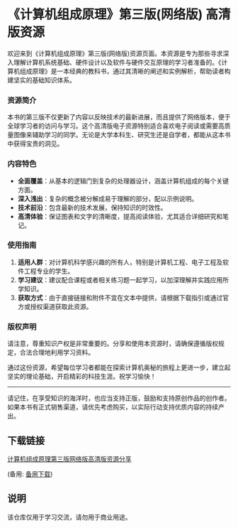 # 《计算机组成原理》第三版(网络版) 高清版资源

欢迎来到《计算机组成原理》第三版(网络版)资源页面。本资源是专为那些寻求深入理解计算机系统基础、硬件设计以及软件与硬件交互原理的学习者准备的。《计算机组成原理》是一本经典的教科书，通过其清晰的阐述和实例解析，帮助读者构建坚实的基础知识体系。

### 资源简介

本书的第三版不仅更新了内容以反映技术的最新进展，而且提供了网络版本，便于全球学习者的访问与学习。这个高清版电子资源特别适合喜欢电子阅读或需要高质量图像来辅助学习的同学。无论是大学本科生、研究生还是自学者，都能从这本书中获得宝贵的洞见。

### 内容特色

- **全面覆盖**：从基本的逻辑门到复杂的处理器设计，涵盖计算机组成的每个关键方面。
- **深入浅出**：复杂的概念被分解成易于理解的部分，配以示例说明。
- **技术前沿**：包含最新的技术发展，保持知识的时效性。
- **高清体验**：保证图表和文字的清晰度，提高阅读体验，尤其适合详细研究和笔记。

### 使用指南

1. **适用人群**：对计算机科学感兴趣的所有人，特别是计算机工程、电子工程及软件工程专业的学生。
2. **学习建议**：建议配合课程或者相关练习题一起学习，以加深理解并实践应用所学知识。
3. **获取方式**：由于直接链接和附件不宜在文本中提供，请根据下载指引或通过官方或授权渠道获取此资源。

### 版权声明

请注意，尊重知识产权是非常重要的。分享和使用本资源时，请确保遵循版权规定，合法合理地利用学习资料。

通过这份资源，希望每位学习者都能在探索计算机奥秘的旅程上更进一步，建立起坚实的理论基础，开启精彩的科技生涯。祝学习愉快！

---

请记住，在享受知识的海洋时，也应当支持正版，鼓励和支持原创作品的创作者。如果本书有正式销售渠道，请优先考虑购买，以实际行动支持优质内容的持续产出。

## 下载链接
[计算机组成原理第三版网络版高清版资源分享](https://pan.quark.cn/s/795e8d9a7949) 

(备用: [备用下载](https://pan.baidu.com/s/1yFSDc3xa192E3dqGhXJBeA?pwd=1234))

## 说明

该仓库仅用于学习交流，请勿用于商业用途。
